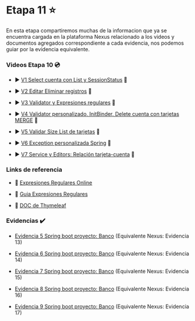 # Etapa 11 :star:

En esta etapa compartiremos muchas de la informacion que ya se encuentra cargada en la plataforma Nexus relacionado a los videos y documentos agregados correspondiente a cada evidencia, nos podemos guiar por la evidencia equivalente.

### Videos Etapa 10 :cd:

- :arrow_forward: [V1 Select cuenta con List y SessionStatus](https://youtu.be/ABhpqRx7cp4) :vhs:

- :arrow_forward: [V2 Editar Eliminar registros](https://youtu.be/cn3IyJdlGI4) :vhs:

- :arrow_forward: [V3 Validator y Expresiones regulares](https://youtu.be/sdr7xe3V3_Q) :vhs:

- :arrow_forward: [V4 Validator personalizado, InitBinder, Delete cuenta con tarjetas MERGE](https://youtu.be/Gjs61azogOk) :vhs:

- :arrow_forward: [V5 Validar Size List de tarjetas](https://youtu.be/_C2LIH8H9jg) :vhs:

- :arrow_forward: [V6 Exception personalizada Spring](https://youtu.be/1PsNxRZQmJU) :vhs:

- :arrow_forward: [V7 Service y Editors: Relación tarjeta-cuenta](https://youtu.be/T-3WrhSxC0Y) :vhs:

### Links de referencia 

- :straight_ruler: [Expresiones Regulares Online](https://regexr.com/)

- :hammer: [Guia Expresiones Regulares](https://github.com/falconmasters/expresiones-regulares/blob/master/Expresiones_Regulares.txt)

- :speech_balloon: [DOC de Thymeleaf](https://www.thymeleaf.org/doc/tutorials/3.0/thymeleafspring.pdf)


### Evidencias :heavy_check_mark:

- [Evidencia 5 Spring boot proyecto: Banco](https://drive.google.com/file/d/1bbWFBoOJ9tBKlOgciuRrlexEh6BlthK9/view?usp=sharing) (Equivalente Nexus: Evidencia 13)

- [Evidencia 6 Spring boot proyecto: Banco](https://drive.google.com/file/d/1dFuOpuGYtK1O84r-SZpv5VzUNGooseaT/view?usp=sharing) (Equivalente Nexus: Evidencia 14)

- [Evidencia 7 Spring boot proyecto: Banco](https://drive.google.com/file/d/1kZHacg0e29B28QvjeCXXcM_O-faLBtmp/view?usp=sharing) (Equivalente Nexus: Evidencia 15)

- [Evidencia 8 Spring boot proyecto: Banco](https://drive.google.com/file/d/1CPwgTHC44DfNNiPO0N3lpwpTNvHTYnGd/view?usp=sharing) (Equivalente Nexus: Evidencia 16)

- [Evidencia 9 Spring boot proyecto: Banco](https://drive.google.com/file/d/1H_K14rXVMsSDQAwHNR6x7da10bRx2_7s/view?usp=sharing) (Equivalente Nexus: Evidencia 17)

